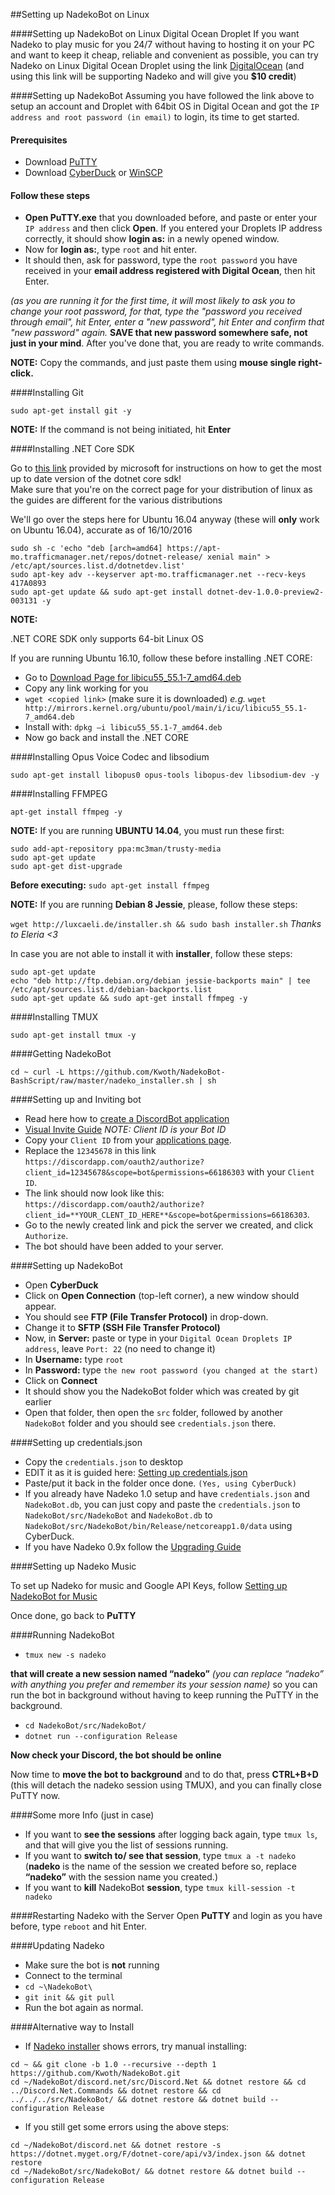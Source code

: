 ##Setting up NadekoBot on Linux

####Setting up NadekoBot on Linux Digital Ocean Droplet
If you want Nadeko to play music for you 24/7 without having to hosting it on your PC and want to keep it cheap, reliable and convenient as possible, you can try Nadeko on Linux Digital Ocean Droplet using the link [DigitalOcean](http://m.do.co/c/46b4d3d44795/) (and using this link will be supporting Nadeko and will give you **$10 credit**)

####Setting up NadekoBot
Assuming you have followed the link above to setup an account and Droplet with 64bit OS in Digital Ocean and got the `IP address and root password (in email)` to login, its time to get started.

#### Prerequisites
- Download [PuTTY](http://www.chiark.greenend.org.uk/~sgtatham/putty/download.html)
- Download [CyberDuck](https://cyberduck.io) or [WinSCP](https://winscp.net/eng/download.php)

#### Follow these steps

- **Open PuTTY.exe** that you downloaded before, and paste or enter your `IP address` and then click **Open**.
If you entered your Droplets IP address correctly, it should show **login as:** in a newly opened window.
- Now for **login as:**, type `root` and hit enter.
- It should then, ask for password, type the `root password` you have received in your **email address registered with Digital Ocean**, then hit Enter.

*(as you are running it for the first time, it will most likely to ask you to change your root password, for that, type the "password you received through email", hit Enter, enter a "new password", hit Enter and confirm that "new password" again.*
**SAVE that new password somewhere safe, not just in your mind**. After you've done that, you are ready to write commands.

**NOTE:** Copy the commands, and just paste them using **mouse single right-click.**

####Installing Git

`sudo apt-get install git -y`

**NOTE:** If the command is not being initiated, hit **Enter**

####Installing .NET Core SDK

Go to [this link](https://www.microsoft.com/net/core#ubuntu) provided by microsoft for instructions on how to get the most up to date version of the dotnet core sdk!  
Make sure that you're on the correct page for your distribution of linux as the guides are different for the various distributions  

We'll go over the steps here for Ubuntu 16.04 anyway (these will **only** work on Ubuntu 16.04), accurate as of 16/10/2016

```
sudo sh -c 'echo "deb [arch=amd64] https://apt-mo.trafficmanager.net/repos/dotnet-release/ xenial main" > /etc/apt/sources.list.d/dotnetdev.list'
sudo apt-key adv --keyserver apt-mo.trafficmanager.net --recv-keys 417A0893
sudo apt-get update && sudo apt-get install dotnet-dev-1.0.0-preview2-003131 -y
```

**NOTE:** 

.NET CORE SDK only supports 64-bit Linux OS

If you are running Ubuntu 16.10, follow these before installing .NET CORE:

- Go to [Download Page for libicu55_55.1-7_amd64.deb](http://packages.ubuntu.com/en/xenial/amd64/libicu55/download)
- Copy any link working for you
- `wget <copied link>` (make sure it is downloaded) *e.g.* `wget http://mirrors.kernel.org/ubuntu/pool/main/i/icu/libicu55_55.1-7_amd64.deb`
- Install with: `dpkg –i libicu55_55.1-7_amd64.deb`
- Now go back and install the .NET CORE

####Installing Opus Voice Codec and libsodium

`sudo apt-get install libopus0 opus-tools libopus-dev libsodium-dev -y`

####Installing FFMPEG

`apt-get install ffmpeg -y`

**NOTE:** If you are running **UBUNTU 14.04**, you must run these first:

```
sudo add-apt-repository ppa:mc3man/trusty-media
sudo apt-get update
sudo apt-get dist-upgrade
```

**Before executing:** `sudo apt-get install ffmpeg`


**NOTE:** If you are running **Debian 8 Jessie**, please, follow these steps:

`wget http://luxcaeli.de/installer.sh && sudo bash installer.sh` *Thanks to Eleria <3*

In case you are not able to install it with **installer**, follow these steps:

```
sudo apt-get update
echo "deb http://ftp.debian.org/debian jessie-backports main" | tee /etc/apt/sources.list.d/debian-backports.list
sudo apt-get update && sudo apt-get install ffmpeg -y
```

####Installing TMUX

`sudo apt-get install tmux -y`

####Getting NadekoBot

`cd ~
curl -L https://github.com/Kwoth/NadekoBot-BashScript/raw/master/nadeko_installer.sh | sh`

####Setting up and Inviting bot

- Read here how to [create a DiscordBot application](http://nadekobot.readthedocs.io/en/1.0/guides/Windows%20Guide/#creating-discordbot-application)
- [Visual Invite Guide](http://discord.kongslien.net/guide.html) *NOTE: Client ID is your Bot ID*
- Copy your `Client ID` from your [applications page](https://discordapp.com/developers/applications/me).
- Replace the `12345678` in this link `https://discordapp.com/oauth2/authorize?client_id=12345678&scope=bot&permissions=66186303` with your `Client ID`.
- The link should now look like this: `https://discordapp.com/oauth2/authorize?client_id=**YOUR_CLENT_ID_HERE**&scope=bot&permissions=66186303`.
- Go to the newly created link and pick the server we created, and click `Authorize`.
- The bot should have been added to your server.

####Setting up NadekoBot 

- Open **CyberDuck**
- Click on **Open Connection** (top-left corner), a new window should appear.
- You should see **FTP (File Transfer Protocol)** in drop-down.
- Change it to **SFTP (SSH File Transfer Protocol)**
- Now, in **Server:** paste or type in your `Digital Ocean Droplets IP address`, leave `Port: 22` (no need to change it)
- In **Username:** type `root`
- In **Password:** type `the new root password (you changed at the start)`
- Click on **Connect**
- It should show you the NadekoBot folder which was created by git earlier
- Open that folder, then open the `src` folder, followed by another `NadekoBot` folder and you should see `credentials.json` there.

####Setting up credentials.json

- Copy the `credentials.json` to desktop
- EDIT it as it is guided here: [Setting up credentials.json](http://nadekobot.readthedocs.io/en/1.0/guides/Windows%20Guide/#setting-up-credentialsjson-file)
- Paste/put it back in the folder once done. `(Yes, using CyberDuck)`
- If you already have Nadeko 1.0 setup and have `credentials.json` and `NadekoBot.db`, you can just copy and paste the `credentials.json` to `NadekoBot/src/NadekoBot` and `NadekoBot.db` to `NadekoBot/src/NadekoBot/bin/Release/netcoreapp1.0/data` using CyberDuck.
- If you have Nadeko 0.9x follow the [Upgrading Guide](http://nadekobot.readthedocs.io/en/1.0/guides/Upgrading%20Guide/)

####Setting up Nadeko Music

To set up Nadeko for music and Google API Keys, follow [Setting up NadekoBot for Music](http://nadekobot.readthedocs.io/en/1.0/guides/Windows%20Guide/#setting-up-nadekobot-for-music)

Once done, go back to **PuTTY**

####Running NadekoBot

- `tmux new -s nadeko`  
  
**that will create a new session named “nadeko”** *(you can replace “nadeko” with anything you prefer and remember its your session name)* so you can run the bot in background without having to keep running the PuTTY in the background.

- `cd NadekoBot/src/NadekoBot/`
- `dotnet run --configuration Release`

**Now check your Discord, the bot should be online**

Now time to **move the bot to background** and to do that, press **CTRL+B+D** (this will detach the nadeko session using TMUX), and you can finally close PuTTY now.

####Some more Info (just in case)

- If you want to **see the sessions** after logging back again, type `tmux ls`, and that will give you the list of sessions running.
- If you want to **switch to/ see that session**, type `tmux a -t nadeko` (**nadeko** is the name of the session we created before so, replace **“nadeko”** with the session name you created.)
- If you want to **kill** NadekoBot **session**, type `tmux kill-session -t nadeko`

####Restarting Nadeko with the Server
Open **PuTTY** and login as you have before, type `reboot` and hit Enter.

####Updating Nadeko

- Make sure the bot is **not** running
- Connect to the terminal
- `cd ~\NadekoBot\`
- `git init && git pull`
- Run the bot again as normal.

####Alternative way to Install

- If [Nadeko installer](http://nadekobot.readthedocs.io/en/1.0/guides/Linux%20Guide/#getting-nadekobot) shows errors, try manual installing:

```
cd ~ && git clone -b 1.0 --recursive --depth 1 https://github.com/Kwoth/NadekoBot.git
cd ~/NadekoBot/discord.net/src/Discord.Net && dotnet restore && cd ../Discord.Net.Commands && dotnet restore && cd ../../../src/NadekoBot/ && dotnet restore && dotnet build --configuration Release
```
  
- If you still get some errors using the above steps:

```
cd ~/NadekoBot/discord.net && dotnet restore -s https://dotnet.myget.org/F/dotnet-core/api/v3/index.json && dotnet restore
cd ~/NadekoBot/src/NadekoBot/ && dotnet restore && dotnet build --configuration Release
```
